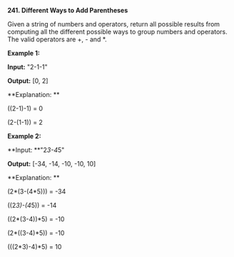 **241. Different Ways to Add Parentheses**

Given a string of numbers and operators, return all possible results from computing all the different possible ways to group numbers and operators. The valid operators are +, - and *.

**Example 1:**

**Input:** "2-1-1"

**Output:** [0, 2]

**Explanation: **

((2-1)-1) = 0 

(2-(1-1)) = 2

**Example 2:**

**Input: **"2*3-4*5"

**Output:** [-34, -14, -10, -10, 10]

**Explanation: **

(2*(3-(4*5))) = -34 

((2*3)-(4*5)) = -14 

((2*(3-4))*5) = -10 

(2*((3-4)*5)) = -10 

(((2*3)-4)*5) = 10
